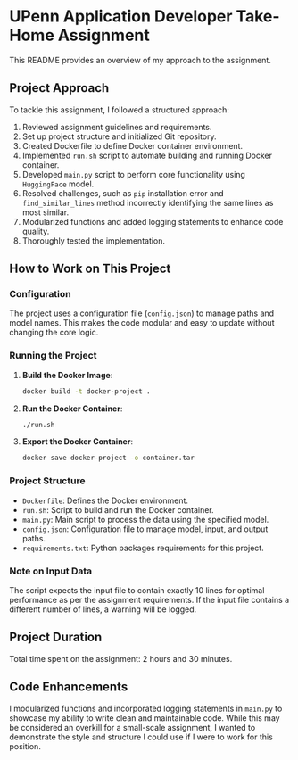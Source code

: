 # UPenn Application Developer Take-Home Assignment

This README provides an overview of my approach to the assignment.

## Project Approach

To tackle this assignment, I followed a structured approach:

1. Reviewed assignment guidelines and requirements.
2. Set up project structure and initialized Git repository.
3. Created Dockerfile to define Docker container environment.
4. Implemented `run.sh` script to automate building and running Docker container.
5. Developed `main.py` script to perform core functionality using `HuggingFace` model.
6. Resolved challenges, such as `pip` installation error and `find_similar_lines`
   method incorrectly identifying the same lines as most similar.
7. Modularized functions and added logging statements to enhance code quality.
8. Thoroughly tested the implementation.

## How to Work on This Project

### Configuration

The project uses a configuration file (`config.json`) to manage paths and model
names. This makes the code modular and easy to update without changing the core
logic.

### Running the Project

1. **Build the Docker Image**:

   ```bash
   docker build -t docker-project .
   ```

2. **Run the Docker Container**:

   ```bash
   ./run.sh
   ```

3. **Export the Docker Container**:
   ```bash
   docker save docker-project -o container.tar
   ```

### Project Structure

- `Dockerfile`: Defines the Docker environment.
- `run.sh`: Script to build and run the Docker container.
- `main.py`: Main script to process the data using the specified model.
- `config.json`: Configuration file to manage model, input, and output paths.
- `requirements.txt`: Python packages requirements for this project.

### Note on Input Data

The script expects the input file to contain exactly 10 lines for optimal
performance as per the assignment requirements. If the input file contains a
different number of lines, a warning will be logged.

## Project Duration

Total time spent on the assignment: 2 hours and 30 minutes.

## Code Enhancements

I modularized functions and incorporated logging statements in `main.py` to
showcase my ability to write clean and maintainable code. While this may be
considered an overkill for a small-scale assignment, I wanted to demonstrate
the style and structure I could use if I were to work for this position.
